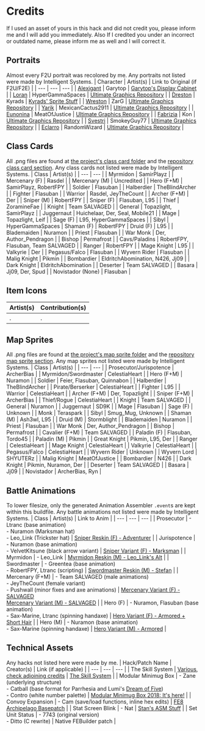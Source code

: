 
# Credits

If I used an asset of yours in this hack and did not credit you, please inform me and I will add you immediately. Also If I credited you under an incorrect or outdated name, please inform me as well and I will correct it.

## Portraits

Almost every F2U portrait was recolored by me. Any portraits not listed were made by Intelligent Systems.
| Character 		| Artist(s) 		| Link to Original (if F2U/F2E)	|
| ---			| ---	 			| ---			|
| [Alexigant](https://github.com/GigaExcalibur/Truth-from-Broken-Order/blob/main/Graphics/Mugs/Mug-Preprocessor-master/Alexigant.png)	| Garytop			| [Garytop's Display Cabinet](https://feuniverse.us/t/garytops-display-cabinet/16303) |
| [Loran](https://github.com/GigaExcalibur/Truth-from-Broken-Order/blob/main/Graphics/Mugs/Mug-Preprocessor-master/Loran.png)		| HyperGammaSpaces | [Ultimate Graphics Repository](https://github.com/Klokinator/FE-Repo/blob/main/Portrait%20Repository/Non-FE%20Properties/Unsorted/Promare%2C%20Lio%20Fotia%20%7BHyperGammaSpaces%7D.png) |
| [Dreston](https://github.com/GigaExcalibur/Truth-from-Broken-Order/blob/main/Graphics/Mugs/Mug-Preprocessor-master/Dreston.png)	| Kyrads			| [Kyrads' Sprite Stuff](https://feuniverse.us/t/kyrads-sprite-stuff/12772) |
| [Wreston](https://github.com/GigaExcalibur/Truth-from-Broken-Order/blob/main/Graphics/Mugs/Mug-Preprocessor-master/Wreston.png)	| ZarG				| [Ultimate Graphics Repository](https://github.com/Klokinator/FE-Repo/blob/ac6b3a76756ae506136f35166b17e1aa111baf7c/Portrait%20Repository/Spriting%20Community%20OC's%20(Grouped%20by%20Artist)/Zarg/Zarg_4%20%5BF2E%5D.png) |
| [Yarik](https://github.com/GigaExcalibur/Truth-from-Broken-Order/blob/main/Graphics/Mugs/Mug-Preprocessor-master/Yarik.png)		| MexicanCactus2911	| [Ultimate Graphics Repository](https://github.com/Klokinator/FE-Repo/blob/ac6b3a76756ae506136f35166b17e1aa111baf7c/Portrait%20Repository/Spriting%20Community%20OC's%20(Grouped%20by%20Artist)/Mexicancactus2911/%7BMexicancactus2911%7D%20%5BF2E%5D%20OC%20Richter.png) |
| [Eunonina](https://github.com/GigaExcalibur/Truth-from-Broken-Order/blob/main/Graphics/Mugs/Mug-Preprocessor-master/Eunonina.png)	| MeatOfJustice		| [Ultimate Graphics Repository](https://github.com/Klokinator/FE-Repo/blob/ac6b3a76756ae506136f35166b17e1aa111baf7c/Portrait%20Repository/Spriting%20Community%20OC's%20(Grouped%20by%20Artist)/MeatOfJustice/%7BMeatofJustice%7D%20F2E%20OC%2022.png) |
| [Fabrizia](https://github.com/GigaExcalibur/Truth-from-Broken-Order/blob/main/Graphics/Mugs/Mug-Preprocessor-master/Fabrizia.png)	| Kon				| [Ultimate Graphics Repository](https://github.com/Klokinator/FE-Repo/blob/ac6b3a76756ae506136f35166b17e1aa111baf7c/Portrait%20Repository/Spriting%20Community%20OC's%20(Grouped%20by%20Artist)/Unsorted/%7BKon%7D%20F2U%20OC%204.png) |
| [Svestri](https://github.com/GigaExcalibur/Truth-from-Broken-Order/blob/main/Graphics/Mugs/Mug-Preprocessor-master/Svestri.png)	| SmokeyGuy77		| [Ultimate Graphics Repository](https://github.com/Klokinator/FE-Repo/blob/ac6b3a76756ae506136f35166b17e1aa111baf7c/Portrait%20Repository/Spriting%20Community%20OC's%20(Grouped%20by%20Artist)/Smokeyguy77/Smokeyguy77_SmokedCDXX.png) |
| [Eclarro](https://github.com/GigaExcalibur/Truth-from-Broken-Order/blob/main/Graphics/Mugs/Mug-Preprocessor-master/Eclarro.png)	| RandomWizard		| [Ultimate Graphics Repository](https://github.com/Klokinator/FE-Repo/blob/ac6b3a76756ae506136f35166b17e1aa111baf7c/Portrait%20Repository/Spriting%20Community%20OC's%20(Grouped%20by%20Artist)/All%20EDGE%20Entries%20(ALL%20F2E)/RandomWizard%20-%20Smugmeister%5BF2E%5D.png) |

## Class Cards

All .png files are found at [the project's class card folder](https://github.com/GigaExcalibur/Truth-from-Broken-Order/tree/main/Graphics/ClassCards/stuff) and the [repository class card section](https://github.com/Klokinator/FE-Repo/tree/ac6b3a76756ae506136f35166b17e1aa111baf7c/Class%20Cards). Any class cards not listed were made by Intelligent Systems.
| Class				| Artist(s)			|
| ---				| ---				|
| Myrmidon			| SamirPlayz		|
| Mercenary (F)		| Rasdel			|
| Mercenary (M)		| Uncredited		|
| Hero (F+M)		| SamirPlayz, RobertFPY |
| Soldier			| Flasuban			|
| Halberdier		| TheBlindArcher	|
| Fighter			| Flasuban			|
| Warrior			| Rasdel, JeyTheCount |
| Archer (F+M)		| Der				|
| Sniper (M)		| RobertFPY			|
| Sniper (F)		| Flasuban, L95		|
| Thief				| ZoramineFae		|
| Knight			| Team SALVAGED		|
| General			| Topazlight, SamirPlayz |
| Juggernaut		| Huichelaar, Der, Seal, Mobile21 |
| Mage				| Topazlight, Leif 	|
| Sage (F)			| L95, HyperGammaSpaces |
| Sibyl				| HyperGammaSpaces
| Shaman (F)		| RobertFPY
| Druid	(F)			| L95				|
| Blademaiden		| Nuramon			|
| Priest			| Flasuban			|
| War Monk			| Der, Author_Pendragon |
| Bishop			| Permafrost		|
| Cavs/Paladins		| RobertFPY, Flasuban, Team SALVAGED |
| Ranger			| RobertFPY			|
| Mage Knight		| L95				|
| Valkyrie			| Der				|
| Pegasus/Falco		| Flasuban			|
| Wyvern Rider		| Flasuban			|
| Malig Knight		| Pikmin			|
| Bombardier		| EldritchAbomination, N426, Jj09 |
| Dark Knight		| EldritchAbomination |
| Deserter			| Team SALVAGED		|
| Basara			| Jj09, Der, Spud	|
| Novistador (None)	| Flasuban			|

## Item Icons

| Artist(s)		| Contribution(s) 	|
| ---			| ---				|
| .				| .					|

## Map Sprites
All .png files are found at [the project's map sprite folder](https://github.com/GigaExcalibur/Truth-from-Broken-Order/tree/main/Graphics/MapSprites) and the [repository map sprite section](https://github.com/Klokinator/FE-Repo/tree/ac6b3a76756ae506136f35166b17e1aa111baf7c/Map%20Sprites). Any map sprites not listed were made by Intelligent Systems.
| Class			| Artist(s)			|
| ---			| ---	 			|
| Prosecutor/Jurispotence | ArcherBias	|
| Myrmidon/Swordmaster	| CelestiaHeart |
| Hero (F+M)			| Nuramon		|
| Soldier				| Feier, Flasuban, Quinnabon |
| Halberdier			| TheBlindArcher	|
| Pirate/Berserker		| CelestiaHeart	|
| Fighter				| L95			|
| Warrior				| CelestiaHeart	|
| Archer (F+M)			| Der, Topazlight	|
| Sniper (F+M)			| ArcherBias	|
| Thief/Rogue			| CelestiaHeart	|
| Knight				| Team SALVAGED	|
| General				| Nuramon		|
| Juggernaut			| SD9K			|
| Mage					| Flasuban		|
| Sage (F)				| Unknown		|
| Monk					| Teraspark		|
| Sibyl					| Smug_Mug, Unknown	|
| Shaman (M)			| Ash3wl, L95	|
| Druid (M)				| Stormblight	|
| Blademaiden			| Nuramon		|
| Priest				| Flasuban		|
| War Monk				| Der, Author_Pendragon	|
| Bishop				| Permafrost	|
| Cavalier (F+M)		| Team SALVAGED	|
| Paladin (F)			| Flasuban, Tordo45 |
| Paladin (M)			| Pikmin		|
| Great Knight			| Pikmin, L95, Der |
| Ranger				| CelestiaHeart |
| Mage Knight			| CelestiaHeart |
| Valkyrie				| CelestiaHeart	|
| Pegasus/Falco			| CelestiaHeart	|
| Wyvern Rider			| Unknown		|
| Wyvern Lord			| SHYUTERz		|
| Malig Knight			| MeatOfJustice	|
| Bombardier			| N426			|
| Dark Knight			| Pikmin, Nuramon, Der |
| Deserter				| Team SALVAGED	|
| Basara				| Jj09			|
| Novistador			| ArcherBias, Ryn |

## Battle Animations

To lower filesize, only the generated Animation Assembler `.event`s are kept within this buildfile. Any battle animations not listed were made by Intelligent Systems.
| Class			| Artist(s)			| Link to Anim 	|
| --- 			| ---				| --- 			|
| Prosecutor	| - Ltranc (base animation)<br> - Nuramon (Marksman hat)<br> - Leo_Link (Trickster hat)	| [Sniper Reskin (F) - Adventurer](https://github.com/Klokinator/FE-Repo/tree/main/Battle%20Animations/Infantry%20-%20(Bow)%20Snipers%20and%20Ballistae/%5BSniper-Reskin%5D%20%5BF%5D%20Adventurer%20by%20ltranc) |
| Jurispotence	| - Nuramon (base animation)<br> - VelvetKitsune (black arrow variant) | [Sniper Variant (F) - Marksman](https://github.com/Klokinator/FE-Repo/tree/main/Battle%20Animations/Infantry%20-%20(Bow)%20Snipers%20and%20Ballistae/%5BSniper-Variant%5D%20%5BF%5D%20Marksman%20by%20Nuramon) |
| Myrmidon		| - Leo_Link |	[Myrmidon Reskin (M) - Leo_Link's Alt](https://github.com/Klokinator/FE-Repo/tree/main/Battle%20Animations/Infantry%20-%20(Swd)%20Myrms%20and%20Swordmasters/%5BMyrmidon-Reskin%5D%20%5BM%5D%20Leo_Link's%20Alt) |
| Swordmaster	| - Greentea (base animation)<br> - RobertFPY, Ltranc (scripting) | [Swordmaster Reskin (M) - Stefan](https://github.com/Klokinator/FE-Repo/tree/main/Battle%20Animations/Infantry%20-%20(Swd)%20Myrms%20and%20Swordmasters/%5BSwordmaster-Variant%5D%20%5BM%5D%20Stefan%20by%20Greentea) |
| Mercenary (F+M) | - Team SALVAGED (male animations)<br> - JeyTheCount (female variant)<br> - Pushwall (minor fixes and axe animations) | [Mercenary Variant (F) - SALVAGED](https://github.com/Klokinator/FE-Repo/tree/main/Battle%20Animations/Infantry%20-%20(Swd)%20Mercenaries%20and%20Heroes/%5BMercenary-Variant%5D%20%5BF%5D%20Mercenary%20by%20SALVAGED)<br>[Mercenary Variant (M) - SALVAGED](https://github.com/Klokinator/FE-Repo/tree/main/Battle%20Animations/Infantry%20-%20(Swd)%20Mercenaries%20and%20Heroes/%5BMercenary-Variant%5D%20%5BM%5D%20Mercenary%20by%20SALVAGED%20%2BAxe) |
| Hero (F)		| - Nuramon, Flasuban (base animation)<br> - Sax-Marine, Ltranc (spinning handaxe) | [Hero Variant (F) - Armored + Short Hair](https://github.com/Klokinator/FE-Repo/tree/main/Battle%20Animations/Infantry%20-%20(Swd)%20Mercenaries%20and%20Heroes/%5BHero-Variant%5D%20%5BF%5D%20Armored%20%2BShort%20Hair%20by%20Nuramon) |
| Hero (M)		| - Nuramon (base animation)<br> - Sax-Marine (spinning handaxe) | [Hero Variant (M) - Armored](https://github.com/Klokinator/FE-Repo/tree/main/Battle%20Animations/Infantry%20-%20(Swd)%20Mercenaries%20and%20Heroes/%5BHero-Variant%5D%20%5BM%5D%20Armored%20by%20Nuramon) |

## Technical Assets

Any hacks not listed here were made by me.
| Hack/Patch Name		| Creator(s)		| Link (if applicable) |
| ---					| ---				| ---	|
| The Skill System		| [Various, check adjoining credits](https://github.com/GigaExcalibur/Truth-from-Broken-Order/blob/main/SkillsysCredits.md) | [The Skill System](https://github.com/FireEmblemUniverse/SkillSystem_FE8) |
| Modular Minimug Box	| - Zane (underlying structure)<br> - Catball (base format for Parrhesia and Lumi's [Dream of Five](https://feuniverse.us/t/fe8-complete-fe-dream-of-five-definitive-edition/21043))<br> - Contro (white number palette) | [Modular Minimug Box 2018: It's here!](https://feuniverse.us/t/fe8-modular-minimug-box-2018-its-here/4235) |
| Convoy Expansion		| - Cam (save/load functions, inline hex edits) | [FE8 Archipelago Basepatch](https://github.com/CT075/fe8-archipelago/tree/main/src/convoy200) |
| Stat Screen Blink		| - Nat | [Stan's ASM Stuff](https://feuniverse.us/t/fe8u-stans-asm-stuff/2376) |
| Set Unit Status		| - 7743 (original version)<br> - Ditto (C rewrite) | Native FEBuilder patch |
